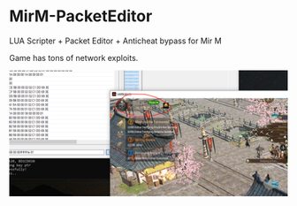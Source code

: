 # MirM-PacketEditor
LUA Scripter + Packet Editor + Anticheat bypass for Mir M  

Game has tons of network exploits.  

![Alt text](pwr_score.PNG?raw=true "Sample")   
